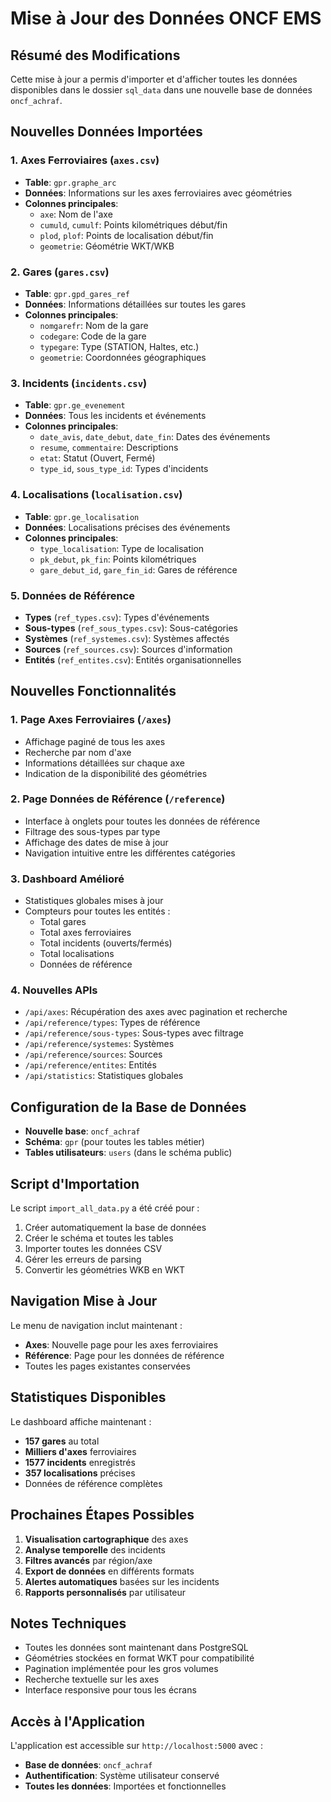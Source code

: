 # Mise à Jour des Données ONCF EMS

## Résumé des Modifications

Cette mise à jour a permis d'importer et d'afficher toutes les données disponibles dans le dossier `sql_data` dans une nouvelle base de données `oncf_achraf`.

## Nouvelles Données Importées

### 1. Axes Ferroviaires (`axes.csv`)
- **Table**: `gpr.graphe_arc`
- **Données**: Informations sur les axes ferroviaires avec géométries
- **Colonnes principales**:
  - `axe`: Nom de l'axe
  - `cumuld`, `cumulf`: Points kilométriques début/fin
  - `plod`, `plof`: Points de localisation début/fin
  - `geometrie`: Géométrie WKT/WKB

### 2. Gares (`gares.csv`)
- **Table**: `gpr.gpd_gares_ref`
- **Données**: Informations détaillées sur toutes les gares
- **Colonnes principales**:
  - `nomgarefr`: Nom de la gare
  - `codegare`: Code de la gare
  - `typegare`: Type (STATION, Haltes, etc.)
  - `geometrie`: Coordonnées géographiques

### 3. Incidents (`incidents.csv`)
- **Table**: `gpr.ge_evenement`
- **Données**: Tous les incidents et événements
- **Colonnes principales**:
  - `date_avis`, `date_debut`, `date_fin`: Dates des événements
  - `resume`, `commentaire`: Descriptions
  - `etat`: Statut (Ouvert, Fermé)
  - `type_id`, `sous_type_id`: Types d'incidents

### 4. Localisations (`localisation.csv`)
- **Table**: `gpr.ge_localisation`
- **Données**: Localisations précises des événements
- **Colonnes principales**:
  - `type_localisation`: Type de localisation
  - `pk_debut`, `pk_fin`: Points kilométriques
  - `gare_debut_id`, `gare_fin_id`: Gares de référence

### 5. Données de Référence
- **Types** (`ref_types.csv`): Types d'événements
- **Sous-types** (`ref_sous_types.csv`): Sous-catégories
- **Systèmes** (`ref_systemes.csv`): Systèmes affectés
- **Sources** (`ref_sources.csv`): Sources d'information
- **Entités** (`ref_entites.csv`): Entités organisationnelles

## Nouvelles Fonctionnalités

### 1. Page Axes Ferroviaires (`/axes`)
- Affichage paginé de tous les axes
- Recherche par nom d'axe
- Informations détaillées sur chaque axe
- Indication de la disponibilité des géométries

### 2. Page Données de Référence (`/reference`)
- Interface à onglets pour toutes les données de référence
- Filtrage des sous-types par type
- Affichage des dates de mise à jour
- Navigation intuitive entre les différentes catégories

### 3. Dashboard Amélioré
- Statistiques globales mises à jour
- Compteurs pour toutes les entités :
  - Total gares
  - Total axes ferroviaires
  - Total incidents (ouverts/fermés)
  - Total localisations
  - Données de référence

### 4. Nouvelles APIs
- `/api/axes`: Récupération des axes avec pagination et recherche
- `/api/reference/types`: Types de référence
- `/api/reference/sous-types`: Sous-types avec filtrage
- `/api/reference/systemes`: Systèmes
- `/api/reference/sources`: Sources
- `/api/reference/entites`: Entités
- `/api/statistics`: Statistiques globales

## Configuration de la Base de Données

- **Nouvelle base**: `oncf_achraf`
- **Schéma**: `gpr` (pour toutes les tables métier)
- **Tables utilisateurs**: `users` (dans le schéma public)

## Script d'Importation

Le script `import_all_data.py` a été créé pour :
1. Créer automatiquement la base de données
2. Créer le schéma et toutes les tables
3. Importer toutes les données CSV
4. Gérer les erreurs de parsing
5. Convertir les géométries WKB en WKT

## Navigation Mise à Jour

Le menu de navigation inclut maintenant :
- **Axes**: Nouvelle page pour les axes ferroviaires
- **Référence**: Page pour les données de référence
- Toutes les pages existantes conservées

## Statistiques Disponibles

Le dashboard affiche maintenant :
- **157 gares** au total
- **Milliers d'axes** ferroviaires
- **1577 incidents** enregistrés
- **357 localisations** précises
- Données de référence complètes

## Prochaines Étapes Possibles

1. **Visualisation cartographique** des axes
2. **Analyse temporelle** des incidents
3. **Filtres avancés** par région/axe
4. **Export de données** en différents formats
5. **Alertes automatiques** basées sur les incidents
6. **Rapports personnalisés** par utilisateur

## Notes Techniques

- Toutes les données sont maintenant dans PostgreSQL
- Géométries stockées en format WKT pour compatibilité
- Pagination implémentée pour les gros volumes
- Recherche textuelle sur les axes
- Interface responsive pour tous les écrans

## Accès à l'Application

L'application est accessible sur `http://localhost:5000` avec :
- **Base de données**: `oncf_achraf`
- **Authentification**: Système utilisateur conservé
- **Toutes les données**: Importées et fonctionnelles

